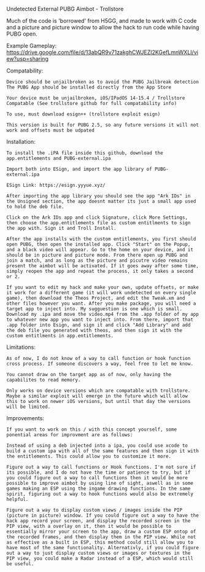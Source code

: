 Undetected External PUBG Aimbot - Trollstore

Much of the code is 'borrowed' from H5GG, and made to work with C code and a picture and picture window to allow the hack to run code while having PUBG open. 

Example Gameplay: https://drive.google.com/file/d/13abQR9v71zakghCWJEZI2KGefLmnWXLI/view?usp=sharing

Compatability:

    Device should be unjailbroken as to avoid the PUBG Jailbreak detection
    The PUBG App should be installed directly from the App Store

    Your device must be unjailbroken, iOS/IPadOS 14-15.4 / Trollstore Compatable (See trollstore github for full compatability info)

    To use, must download esign++ (trollstore exploit esign)

    This version is built for PUBG 2.5, so any future versions it will not work and offsets must be udpated

Installation:

    To install the .iPA file inside this github, download the app.entitlements and PUBG-external.ipa

    Import both into ESign, and import the app library of PUBG-external.ipa

    ESign Link: https://esign.yyyue.xyz/
    
    After importing the app library you should see the app "Ark IDs" in the Unsigned section, the app doesnt matter its just a small app used to hold the deb file. 

    Click on the Ark IDs app and click Signature, click More Settings, then choose the app.entitlements file as custom entitlments to sign the app with. Sign it and Troll Install. 

    After the app installs with the custom entitlements, you first should open PUBG, then open the installed app. Click "Start" on the Popup, and a black video will appear. Go to the home on your device, and it should be in picture and picture mode. From there open up PUBG and join a match, and as long as the picture and picutre video remains present the aimbot will be activated. If it goes away after some time, simply reopen the app and repeat the process, it only takes a second or 2.

    If you want to edit my hack and make your own, update offsets, or make it work for a different game (it will work undetected on every single game), then download the Theos Project, and edit the Tweak.xm and other files however you want. After you make package, you will need a target app to inject into. My sugguestion is one which is small. Download my .ipa and move the video.mp4 from the .app folder of my app to whatever new app you want to inject into. From there, import that .app folder into Esign, and sign it and click "Add Library" and add the deb file you generated with theos, and then sign it with the custom entitlments in app.entitlements. 


Limitations:

    As of now, I do not know of a way to call function or hook function cross process. If someone discovers a way, feel free to let me know.
    
    You cannot draw on the target app as of now, only having the capabilites to read memory. 
    
    Only works on device versions which are compatable with trollstore. Maybe a similar exploit will emerge in the future which will allow this to work on newer iOS versions, but until that day the versions will be limited. 
    
Improvements:

    If you want to work on this / with this concept yourself, some ponential areas for improvment are as follows:
    
    Instead of using a deb injected into a ipa, you could use xcode to build a custom ipa with all of the same features and then sign it with the entitlements. This could allow you to customize it more.
    
    Figure out a way to call functions or Hook functions. I'm not sure if its possible, and I do not have the time or patience to try, but if you could figure out a way to call functions then it would be more possible to improve aimbot by using line of sight, aswell as in some games making an ESP using the ingame drawing functions. In the same spirit, figuring out a way to hook functions would also be extremely helpful.
    
    Figure out a way to display custom views / images inside the PIP (picture in picture) window. If you could figure out a way to have the hack app record your screen, and display the recorded screen in the PIP view, with a overlay on it, then it would be possible to essentially mirror your screen to the app, draw a custom ESP ontop of the recorded frames, and then display them in the PIP view. While not as effective as a built in ESP, this method could still allow you to have most of the same functionality. Alternativly, if you could figure out a way to just display custom views or images or textures in the PIP view, you could make a Radar instead of a ESP, which would still be useful. 
    
    
    
    


